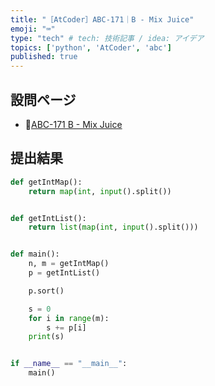 ```yaml
---
title: "［AtCoder］ABC-171｜B - Mix Juice"
emoji: "⌨️"
type: "tech" # tech: 技術記事 / idea: アイデア
topics: ['python', 'AtCoder', 'abc']
published: true
---
```


## 設問ページ

- 🔗[ABC-171 B - Mix Juice](https://atcoder.jp/contests/abc171/tasks/abc171_b)

## 提出結果

```python
def getIntMap():
    return map(int, input().split())


def getIntList():
    return list(map(int, input().split()))


def main():
    n, m = getIntMap()
    p = getIntList()

    p.sort()

    s = 0
    for i in range(m):
        s += p[i]
    print(s)


if __name__ == "__main__":
    main()
```
